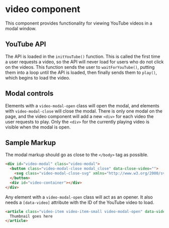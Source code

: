 # video component
This component provides functionality for viewing YouTube videos in a modal window.

## YouTube API
The API is loaded in the `initYouTube()` function. This is called the first time a user requests a video,
so the API will never load for users who do not click on the videos. This function sends the user to `waitForYouTube()`,
putting them into a loop until the API is loaded, then finally sends them to `play()`, which begins to load the video.

## Modal controls
Elements with a `video-modal-open` class will open the modal, and elements with `video-modal-close` will close the modal.
There is only one modal on the page, and the video component will add a new `<div>` for each video the user requests to play.
Only the `<div>` for the currently playing video is visible when the modal is open.

## Sample Markup
The modal markup should go as close to the `</body>` tag as possible.
````html
<div id="video-modal" class="video-modal">
  <button class="video-modal-close modal_close" data-close-video="">
    <svg class="video-modal-close-svg" xmlns="http://www.w3.org/2000/svg" viewBox="0 0 640 640"><path d="M320 274.752l-226.272-226.272-45.248 45.248 226.272 226.272-226.272 226.272 45.248 45.248 226.272-226.272 226.272 226.272 45.248-45.248-226.272-226.272 226.272-226.272-45.248-45.248-226.272 226.272z"></path></svg>
  </button>
  <div id="video-container"></div>
</div>
````

Any element with a `video-modal-open` class will act as an opener. It also needs a `[data-video]` attribute with the ID
of the YouTube video to load.
````html
<article class="video-item video-item-small video-modal-open" data-video="aWmw_cLiuOk">
  Thumbnail goes here
</article>
````
